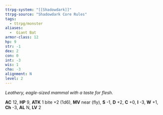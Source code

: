 ```yaml
---
ttrpg-system: "[[Shadowdark]]"
ttrpg-source: "Shadowdark Core Rules"
tags:
  - ttrpg/monster
aliases:
  -  Giant Bat
armor-class: 12
hp: 9
str: -1
dex: 2
con: 0
int: -3
wis: 1
cha: -3
alignment: N
level: 2
---
```


_Leathery, eagle-sized mammal with a taste for flesh._

**AC** 12, **HP** 9, **ATK** 1 bite +2 (1d6), **MV** near (fly), **S** -1, **D** +2, **C** +0, **I** -3, **W** +1, **Ch** -3, **AL** N, **LV** 2


